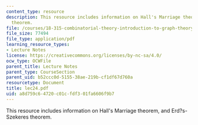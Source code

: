 ```yaml
---
content_type: resource
description: This resource includes information on Hall's Marriage theorem, and Erd?s-Szekeres
  theorem.
file: /courses/18-315-combinatorial-theory-introduction-to-graph-theory-extremal-and-enumerative-combinatorics-spring-2005/a8d759c64720c01cfdf301fa6606f9b7_lec24.pdf
file_size: 77494
file_type: application/pdf
learning_resource_types:
- Lecture Notes
license: https://creativecommons.org/licenses/by-nc-sa/4.0/
ocw_type: OCWFile
parent_title: Lecture Notes
parent_type: CourseSection
parent_uid: b52ccc0d-5155-38ae-219b-cf1df67d760a
resourcetype: Document
title: lec24.pdf
uid: a8d759c6-4720-c01c-fdf3-01fa6606f9b7
---
```

This resource includes information on Hall's Marriage theorem, and Erd?s-Szekeres theorem.